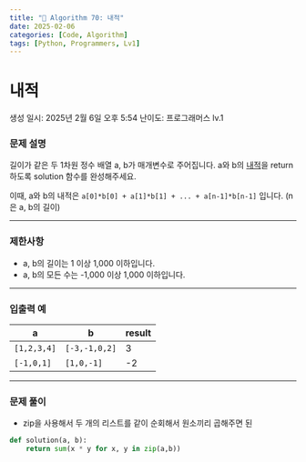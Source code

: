 ```yaml
---
title: "🧠 Algorithm 70: 내적"
date: 2025-02-06
categories: [Code, Algorithm]
tags: [Python, Programmers, Lv1]
---
```


# 내적

생성 일시: 2025년 2월 6일 오후 5:54
난이도: 프로그래머스 lv.1

### **문제 설명**

길이가 같은 두 1차원 정수 배열 a, b가 매개변수로 주어집니다. a와 b의 [내적](https://en.wikipedia.org/wiki/Dot_product)을 return 하도록 solution 함수를 완성해주세요.

이때, a와 b의 내적은 `a[0]*b[0] + a[1]*b[1] + ... + a[n-1]*b[n-1]` 입니다. (n은 a, b의 길이)

---

### 제한사항

- a, b의 길이는 1 이상 1,000 이하입니다.
- a, b의 모든 수는 -1,000 이상 1,000 이하입니다.

---

### 입출력 예

| a | b | result |
| --- | --- | --- |
| `[1,2,3,4]` | `[-3,-1,0,2]` | 3 |
| `[-1,0,1]` | `[1,0,-1]` | -2 |

---

### 문제 풀이

- zip을 사용해서 두 개의 리스트를 같이 순회해서 원소끼리 곱해주면 된

```python
def solution(a, b):
    return sum(x * y for x, y in zip(a,b))
```